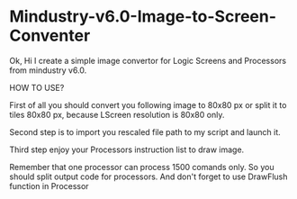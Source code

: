 # Mindustry-v6.0-Image-to-Screen-Conventer
Ok, Hi I create a simple image convertor for Logic Screens and Processors from mindustry v6.0.

HOW TO USE?

First of all you should convert you following image to 80x80 px or split it to tiles 80x80 px, because LScreen resolution is 80x80 only.

Second step is to import you rescaled file path to my script and launch it.

Third step enjoy your Processors instruction list to draw image.

Remember that one processor can process 1500 comands only. So you should split output code for processors.
And don't forget to use DrawFlush function in Processor
